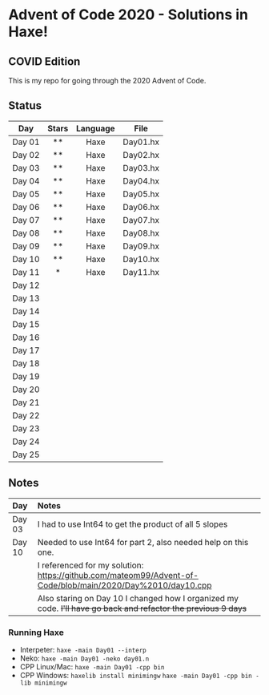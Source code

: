 # Advent of Code 2020 - Solutions in Haxe!
## COVID Edition

This is my repo for going through the 2020 Advent of Code.

## Status

| Day           | Stars   | Language | File            |
|:-------------:|:-------:|:--------:|:---------------:|
| Day 01        | **      | Haxe     | Day01.hx     |
| Day 02        | **      | Haxe     | Day02.hx     |
| Day 03        | **      | Haxe     | Day03.hx     |
| Day 04        | **      | Haxe     | Day04.hx     |
| Day 05        | **      | Haxe     | Day05.hx     |
| Day 06        | **      | Haxe     | Day06.hx     |
| Day 07        | **      | Haxe     | Day07.hx     |
| Day 08        | **      | Haxe     | Day08.hx     |
| Day 09        | **      | Haxe     | Day09.hx     |
| Day 10        | **      | Haxe     | Day10.hx     |
| Day 11        | *      | Haxe     | Day11.hx        |
| Day 12        |  |||
| Day 13        |  |||
| Day 14        |  |||
| Day 15        |  |||
| Day 16        |  |||
| Day 17        |  |||
| Day 18        |  |||
| Day 19        |  |||
| Day 20        |  |||
| Day 21        |  |||
| Day 22        |  |||
| Day 23        |  |||
| Day 24        |  |||
| Day 25        |  |||

## Notes

| Day           | Notes   |
|:------------- |:------- |
| Day 03        | I had to use Int64 to get the product of all 5 slopes |
| Day 10        | Needed to use Int64 for part 2, also needed help on this one.|
|               | I referenced for my solution: https://github.com/mateom99/Advent-of-Code/blob/main/2020/Day%2010/day10.cpp |
|               | Also staring on Day 10 I changed how I organized my code.  ~~I'll have go back and refactor the previous 9 days~~ |

### Running Haxe  
* Interpeter: 
    `haxe -main Day01 --interp`
* Neko: 
    `haxe -main Day01 -neko day01.n`
* CPP Linux/Mac: 
    `haxe -main Day01 -cpp bin`
* CPP Windows: 
    `haxelib install minimingw` 
    `haxe -main Day01 -cpp bin -lib minimingw`

